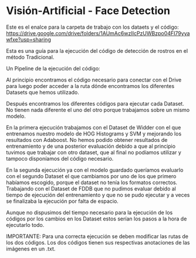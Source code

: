 # Visión-Artificial - Face Detection

Este es el enalce para la carpeta de trabajo con los dataets y el código:
https://drive.google.com/drive/folders/1AUmAc6wzIIcPzUWBzpo04FI79yyawfxe?usp=sharing

Esta es una guía para la ejecución del código de detección de rostros en el método Tradicional.

Un Pipeline de la ejecución del código:

Al principio encontramos el código necesario para conectar con el Drive para luego poder acceder a la 
ruta dónde encontramos los diferentes Datasets que hemos utilizado. 

Después encontramos los diferentes códigos para ejecutar cada Dataset. No tienen nada diferente el uno del otro porque trabajamos sobre un mismo modelo.

En la primera ejecución trabajamos con el Dataset de Widder con el que entrenamos nuestro modelo de HOG Histograms y SVM y mejorando los resultados con Adaboost.
No hemos podido obtener resultados de entrenamiento y de una posterior evaluación debido a que al principio tuvimos que trabajar con otro dataset,
que al final no podíamos utilizar y tampoco disponíamos del código necesario.

En la segunda ejecución ya con el modelo guardado queríamos evaluarlo con el segundo Dataset el que cambiamos por uno de los que primero habíamos escogido, porque el dataset no tenía los formatos correctos. Trabajando con el Dataset de FDDB que no pudimos evaluar debido al tiempo de ejecución del entrenamiento y que no se pudo ejecutar y a veces se finalizaba la ejecución por falta de espacio.

Aunque no dispusimos del tiempo necesario para la ejecución de los códigos por los cambios en los Dataset estos serían los pasos a la hora de ejecutarlo todo.

IMPORTANTE: Para una correcta ejecución se deben modificar las rutas de los dos códigos. Los dos códigos tienen sus respectivas anotaciones de las imágenes en un .txt.
